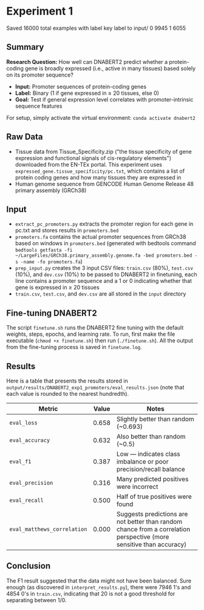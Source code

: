 # Experiment 1

Saved 16000 total examples with label key label to input/
0    9945
1    6055


## Summary
**Research Question:** How well can DNABERT2 predict whether a protein-coding gene is broadly expressed (i.e., active in many tissues) based solely on its promoter sequence?

- **Input:** Promoter sequences of protein-coding genes
- **Label:** Binary (1 if gene expressed in ≥ 20 tissues, else 0)
- **Goal:** Test if general expression level correlates with promoter-intrinsic sequence features

For setup, simply activate the virtual environment: ``conda activate dnabert2``

## Raw Data
- Tissue data from Tissue_Specificity.zip ("the tissue specificity of gene expression and functional signals of cis-regulatory elements") downloaded from the EN-TEx portal. This experiment uses ``expressed_gene.tissue_specificity/pc.txt``, which contains a list of protein coding genes and how many tissues they are expressed in
- Human genome sequence from GENCODE Human Genome Release 48 primary assembly (GRCh38)

## Input
- ``extract_pc_promoters.py`` extracts the promoter region for each gene in pc.txt and stores results in ``promoters.bed``
- ``promoters.fa`` contains the actual promoter sequences from GRCh38 based on windows in ``promoters.bed`` (generated with bedtools command ``bedtools getfasta -fi ~/LargeFiles/GRCh38.primary_assembly.genome.fa -bed promoters.bed -s -name -fo promoters.fa``)
- ``prep_input.py`` creates the 3 input CSV files: ``train.csv`` (80%), ``test.csv`` (10%), and ``dev.csv`` (10%) to be passed to DNABERT2 in finetuning, each line contains a promoter sequence and a 1 or 0 indicating whether that gene is expressed in ≥ 20 tissues
-  ``train.csv``, ``test.csv``, and ``dev.csv`` are all stored in the ``input`` directory

## Fine-tuning DNABERT2
The script ``finetune.sh`` runs the DNABERT2 fine tuning with the default weights, steps, epochs, and learning rate. To run, first make the file executable (``chmod +x finetune.sh``) then run (``./finetune.sh``). All the output from the fine-tuning process is saved in ``finetune.log``.

## Results
Here is a table that presents the results stored in ``output/results/DNABERT2_exp1_promoters/eval_results.json`` (note that each value is rounded to the nearest hundredth).

| Metric                      | Value  | Notes                                                                 |
|-----------------------------|--------|-----------------------------------------------------------------------|
| `eval_loss`                 | 0.658  | Slightly better than random (~0.693)                                  |
| `eval_accuracy`             | 0.632  | Also better than random (~0.5)                                        |
| `eval_f1`                   | 0.387  | Low — indicates class imbalance or poor precision/recall balance      |
| `eval_precision`            | 0.316  | Many predicted positives were incorrect                               |
| `eval_recall`               | 0.500  | Half of true positives were found                                     |
| `eval_matthews_correlation` | 0.000  | Suggests predictions are not better than random chance from a correlation perspective (more sensitive than accuracy) |

## Conclusion
The F1 result suggested that the data might not have been balanced. Sure enough (as discovered in ``interpret_results.py``), there were 7946 1's and 4854 0's in ``train.csv``, indicating that 20 is not a good threshold for separating between 1/0. 



